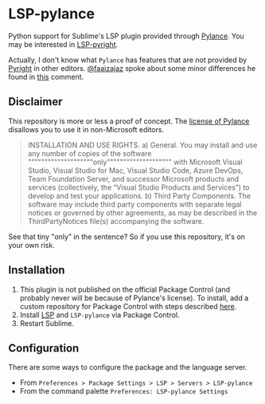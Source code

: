 # LSP-pylance

Python support for Sublime's LSP plugin provided through [Pylance](https://marketplace.visualstudio.com/items?itemName=ms-python.vscode-pylance). You may be interested in [LSP-pyright](https://github.com/sublimelsp/LSP-pyright).

Actually, I don't know what `Pylance` has features that are not provided by
[Pyright](https://github.com/microsoft/pyright) in other editors.
[@faaizajaz](https://github.com/faaizajaz) spoke about some minor differences he found in
[this](https://github.com/jfcherng-sublime/LSP-pylance/issues/2#issuecomment-716548465) comment.

## Disclaimer

This repository is more or less a proof of concept.
The [license of Pylance](https://marketplace.visualstudio.com/items/ms-python.vscode-pylance/license)
disallows you to use it in non-Microsoft editors.

> INSTALLATION AND USE RIGHTS. a) General. You may install and use any number of copies of the software """"""""""""""""""""only"""""""""""""""""""" with Microsoft Visual Studio, Visual Studio for Mac, Visual Studio Code, Azure DevOps, Team Foundation Server, and successor Microsoft products and services (collectively, the “Visual Studio Products and Services”) to develop and test your applications. b) Third Party Components. The software may include third party components with separate legal notices or governed by other agreements, as may be described in the ThirdPartyNotices file(s) accompanying the software.

See that tiny "only" in the sentence? So if you use this repository, it's on your own risk.

## Installation

1. This plugin is not published on the official Package Control (and probably never will be because of Pylance's license).
   To install, add a custom repository for Package Control with steps described [here](https://github.com/jfcherng-sublime/ST-my-package-control/blob/master/README.md#usage).
1. Install [LSP](https://packagecontrol.io/packages/LSP) and `LSP-pylance` via Package Control.
1. Restart Sublime.

## Configuration

There are some ways to configure the package and the language server.

- From `Preferences > Package Settings > LSP > Servers > LSP-pylance`
- From the command palette `Preferences: LSP-pylance Settings`
